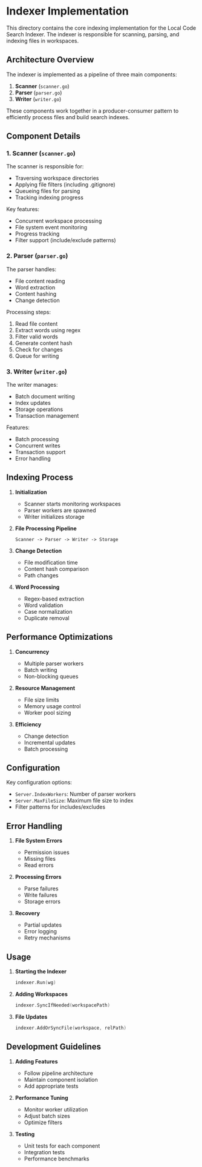 # Indexer Implementation

This directory contains the core indexing implementation for the Local Code Search Indexer. The indexer is responsible for scanning, parsing, and indexing files in workspaces.

## Architecture Overview

The indexer is implemented as a pipeline of three main components:

1. **Scanner** (`scanner.go`)
2. **Parser** (`parser.go`)
3. **Writer** (`writer.go`)

These components work together in a producer-consumer pattern to efficiently process files and build search indexes.

## Component Details

### 1. Scanner (`scanner.go`)

The scanner is responsible for:
- Traversing workspace directories
- Applying file filters (including .gitignore)
- Queueing files for parsing
- Tracking indexing progress

Key features:
- Concurrent workspace processing
- File system event monitoring
- Progress tracking
- Filter support (include/exclude patterns)

### 2. Parser (`parser.go`)

The parser handles:
- File content reading
- Word extraction
- Content hashing
- Change detection

Processing steps:
1. Read file content
2. Extract words using regex
3. Filter valid words
4. Generate content hash
5. Check for changes
6. Queue for writing

### 3. Writer (`writer.go`)

The writer manages:
- Batch document writing
- Index updates
- Storage operations
- Transaction management

Features:
- Batch processing
- Concurrent writes
- Transaction support
- Error handling

## Indexing Process

1. **Initialization**
   - Scanner starts monitoring workspaces
   - Parser workers are spawned
   - Writer initializes storage

2. **File Processing Pipeline**
   ```
   Scanner -> Parser -> Writer -> Storage
   ```

3. **Change Detection**
   - File modification time
   - Content hash comparison
   - Path changes

4. **Word Processing**
   - Regex-based extraction
   - Word validation
   - Case normalization
   - Duplicate removal

## Performance Optimizations

1. **Concurrency**
   - Multiple parser workers
   - Batch writing
   - Non-blocking queues

2. **Resource Management**
   - File size limits
   - Memory usage control
   - Worker pool sizing

3. **Efficiency**
   - Change detection
   - Incremental updates
   - Batch processing

## Configuration

Key configuration options:
- `Server.IndexWorkers`: Number of parser workers
- `Server.MaxFileSize`: Maximum file size to index
- Filter patterns for includes/excludes

## Error Handling

1. **File System Errors**
   - Permission issues
   - Missing files
   - Read errors

2. **Processing Errors**
   - Parse failures
   - Write failures
   - Storage errors

3. **Recovery**
   - Partial updates
   - Error logging
   - Retry mechanisms

## Usage

1. **Starting the Indexer**
   ```go
   indexer.Run(wg)
   ```

2. **Adding Workspaces**
   ```go
   indexer.SyncIfNeeded(workspacePath)
   ```

3. **File Updates**
   ```go
   indexer.AddOrSyncFile(workspace, relPath)
   ```

## Development Guidelines

1. **Adding Features**
   - Follow pipeline architecture
   - Maintain component isolation
   - Add appropriate tests

2. **Performance Tuning**
   - Monitor worker utilization
   - Adjust batch sizes
   - Optimize filters

3. **Testing**
   - Unit tests for each component
   - Integration tests
   - Performance benchmarks
